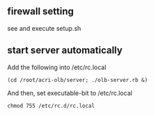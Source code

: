 ## firewall setting
see and execute setup.sh

## start server automatically

Add the following into /etc/rc.local

```
(cd /root/acri-olb/server; ./olb-server.rb &)
```

And then, set executable-bit to /etc/rc.local

```
chmod 755 /etc/rc.d/rc.local
```
